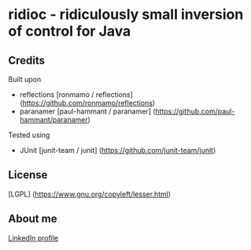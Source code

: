 ridioc - ridiculously small inversion of control for Java
=========================================================

## Credits

Built upon
* reflections [ronmamo / reflections] (https://github.com/ronmamo/reflections)
* paranamer [paul-hammant / paranamer] (https://github.com/paul-hammant/paranamer)

Tested using
* JUnit [junit-team / junit] (https://github.com/junit-team/junit)

## License

[LGPL] (https://www.gnu.org/copyleft/lesser.html)

## About me

[LinkedIn profile](http://www.linkedin.com/in/dkitc)